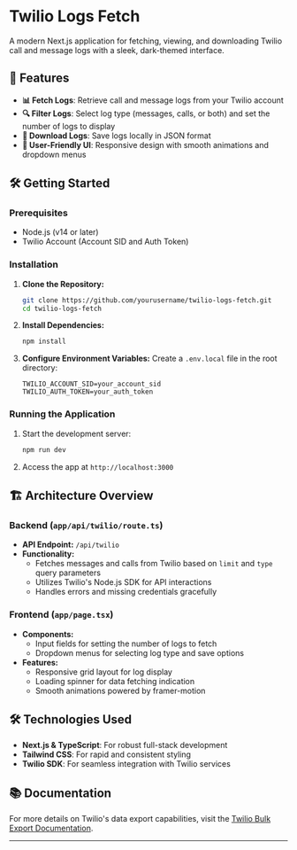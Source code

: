# Twilio Logs Fetch

A modern Next.js application for fetching, viewing, and downloading Twilio call and message logs with a sleek, dark-themed interface.

## 🚀 Features

- **📊 Fetch Logs**: Retrieve call and message logs from your Twilio account
- **🔍 Filter Logs**: Select log type (messages, calls, or both) and set the number of logs to display
- **💾 Download Logs**: Save logs locally in JSON format
- **🎨 User-Friendly UI**: Responsive design with smooth animations and dropdown menus

## 🛠️ Getting Started

### Prerequisites

- Node.js (v14 or later)
- Twilio Account (Account SID and Auth Token)

### Installation

1. **Clone the Repository:**
   ```bash
   git clone https://github.com/yourusername/twilio-logs-fetch.git
   cd twilio-logs-fetch
   ```

2. **Install Dependencies:**
   ```bash
   npm install
   ```

3. **Configure Environment Variables:**
   Create a `.env.local` file in the root directory:
   ```
   TWILIO_ACCOUNT_SID=your_account_sid
   TWILIO_AUTH_TOKEN=your_auth_token
   ```

### Running the Application

1. Start the development server:
   ```bash
   npm run dev
   ```
2. Access the app at `http://localhost:3000`

## 🏗️ Architecture Overview

### Backend (`app/api/twilio/route.ts`)

- **API Endpoint:** `/api/twilio`
- **Functionality:**
  - Fetches messages and calls from Twilio based on `limit` and `type` query parameters
  - Utilizes Twilio's Node.js SDK for API interactions
  - Handles errors and missing credentials gracefully

### Frontend (`app/page.tsx`)

- **Components:**
  - Input fields for setting the number of logs to fetch
  - Dropdown menus for selecting log type and save options
- **Features:**
  - Responsive grid layout for log display
  - Loading spinner for data fetching indication
  - Smooth animations powered by framer-motion

## 🛠️ Technologies Used

- **Next.js & TypeScript**: For robust full-stack development
- **Tailwind CSS**: For rapid and consistent styling
- **Twilio SDK**: For seamless integration with Twilio services

## 📚 Documentation

For more details on Twilio's data export capabilities, visit the [Twilio Bulk Export Documentation](https://www.twilio.com/docs/usage/bulkexport).

---

